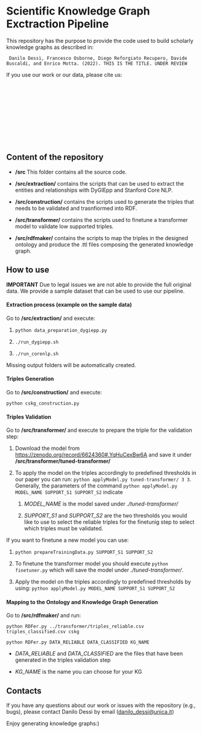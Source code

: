 # Scientific Knowledge Graph Exctraction Pipeline

This repository has the purpose to provide the code used to build scholarly knowledge graphs as described in:

``` Danilo Dessì, Francesco Osborne, Diego Reforgiato Recupero, Davide Buscaldi, and Enrico Motta. (2022). THIS IS THE TITLE. UNDER REVIEW```


If you use our work or our data, please cite us:

```












```

## Content of the repository

- **/src** This folder contains all the source code.

- **/src/extraction/** contains the scripts that can be used to extract the entities and relationships with DyGIEpp and Stanford Core NLP.

- **/src/construction/** contains the scripts used to generate the triples that needs to be validated and trasnfiormed into RDF.

- **/src/transformer/** contains the scripts used to finetune a transformer model to validate low supported triples.

- **/src/rdfmaker/** contains the scripts to map the triples in the designed ontology and produce the .ttl files composing the generated knowledge graph.


## How to use

**IMPORTANT** Due to legal issues we are not able to provide the full original data. We provide a sample dataset that can be used to use our pipeline.


#### Extraction process (example on the sample data)

Go to **/src/extraction/** and execute:

1. ```python data_preparation_dygiepp.py```

2. ```./run_dygiepp.sh```

3. ```./run_corenlp.sh```

Missing output folders will be automatically created.
 

#### Triples Generation

Go to **/src/construction/** and execute:

```python cskg_construction.py ```


#### Triples Validation

Go to **/src/transformer/** and execute to prepare the triple for the validation step:

1. Download the model from https://zenodo.org/record/6624360#.YqHuCexBw6A and save it under **/src/transformer/tuned-transformer/**

2. To apply the model on the triples accordingly to predefined thresholds in our paper you can run: ```python applyModel.py tuned-transformer/ 3 3```. Generally, the parameters of the command ```python applyModel.py MODEL_NAME SUPPORT_S1 SUPPORT_S2``` indicate
	
	1. *MODEL_NAME* is the model saved under *./tuned-transformer/*

	2. *SUPPORT_S1* and *SUPPORT_S2* are the two thresholds you would like to use to select the reliable triples for the finetunig step to select which triples must be validated.


If you want to finetune a new model you can use:

1. ```python prepareTrainingData.py SUPPORT_S1 SUPPORT_S2```

2. To finetune the transformer model you should execute ```python finetuner.py``` which will save the model under *./tuned-transformer/*.

3. Apply the model on the triples accordingly to predefined thresholds by using: ```python applyModel.py MODEL_NAME SUPPORT_S1 SUPPORT_S2```


#### Mapping to the Ontology and Knowledge Graph Generation

Go to **/src/rdfmaker/** and run:

```python RDFer.py ../transformer/triples_reliable.csv triples_classified.csv cskg```

```python RDFer.py DATA_RELIABLE DATA_CLASSIFIED KG_NAME```

- *DATA_RELIABLE*  and *DATA_CLASSIFIED* are the files that have been generated in the triples validation step

- *KG_NAME* is the name you can choose for your KG

## Contacts

If you have any questions about our work or issues with the repository (e.g., bugs), please contact Danilo Dessì by email \(danilo_dessi@unica.it\)


Enjoy generating knowledge graphs:)

























